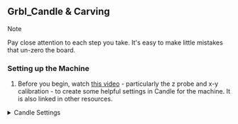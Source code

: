 ## Grbl_Candle & Carving 

> [!NOTE]
> Pay close attention to each step you take. It's easy to make little mistakes that un-zero the board. 

### Setting up the Machine
1. Before you begin, watch [this video](https://www.youtube.com/watch?v=u4Mcjz7IP10&t=16s) - particularly the z probe and x-y calibration - to create some helpful settings in Candle for the machine. It is also linked in other resources.
<details>

<summary>Candle Settings</summary>



